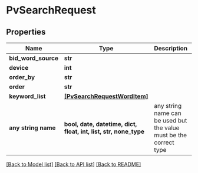 # PvSearchRequest


## Properties
Name | Type | Description | Notes
------------ | ------------- | ------------- | -------------
**bid_word_source** | **str** |  | [optional] 
**device** | **int** |  | [optional] 
**order_by** | **str** |  | [optional] 
**order** | **str** |  | [optional] 
**keyword_list** | [**[PvSearchRequestWordItem]**](PvSearchRequestWordItem.md) |  | [optional] 
**any string name** | **bool, date, datetime, dict, float, int, list, str, none_type** | any string name can be used but the value must be the correct type | [optional]

[[Back to Model list]](../README.md#documentation-for-models) [[Back to API list]](../README.md#documentation-for-api-endpoints) [[Back to README]](../README.md)


